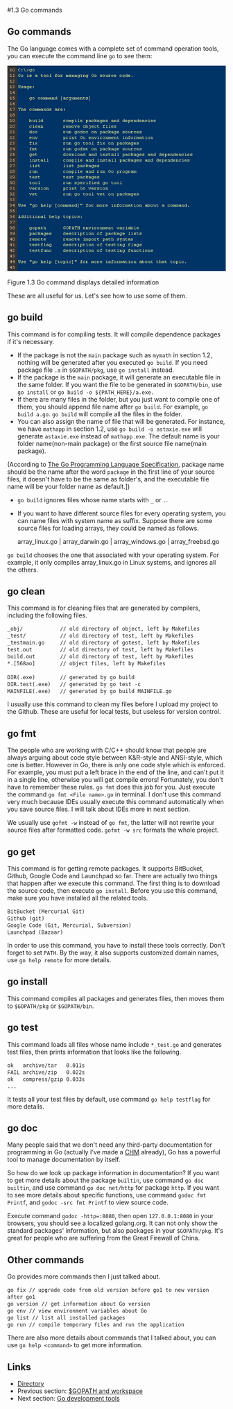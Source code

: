 #1.3 Go commands

## Go commands

The Go language comes with a complete set of command operation tools, you can execute the command line `go` to see them:

![](images/1.3.go.png?raw=true)

Figure 1.3 Go command displays detailed information

These are all useful for us. Let's see how to use some of them.

## go build

This command is for compiling tests. It will compile dependence packages if it's necessary.

- If the package is not the `main` package such as `mymath` in section 1.2, nothing will be generated after you executed `go build`. If you need package file `.a` in `$GOPATH/pkg`, use `go install` instead.
- If the package is the `main` package, it will generate an executable file in the same folder. If you want the file to be generated in `$GOPATH/bin`, use `go install` or `go build -o ${PATH_HERE}/a.exe.`
- If there are many files in the folder, but you just want to compile one of them, you should append file name after `go build`. For example, `go build a.go`. `go build` will compile all the files in the folder.
- You can also assign the name of file that will be generated. For instance, we have `mathapp` in section 1.2, use `go build -o astaxie.exe` will generate `astaxie.exe` instead of `mathapp.exe`. The default name is your folder name(non-main package) or the first source file name(main package).

(According to [The Go Programming Language Specification](https://golang.org/ref/spec), package name should be the name after the word `package` in the first line of your source files, it doesn't have to be the same as folder's, and the executable file name will be your folder name as default.]) 

- `go build` ignores files whose name starts with `_` or `.`.
- If you want to have different source files for every operating system, you can name files with system name as suffix. Suppose there are some source files for loading arrays, they could be named as follows.
	
	array_linux.go | array_darwin.go | array_windows.go | array_freebsd.go
	
`go build` chooses the one that associated with your operating system. For example, it only compiles array_linux.go in Linux systems, and ignores all the others.

## go clean

This command is for cleaning files that are generated by compilers, including the following files. 
	
	_obj/            // old directory of object, left by Makefiles
	_test/           // old directory of test, left by Makefiles
	_testmain.go     // old directory of gotest, left by Makefiles
	test.out         // old directory of test, left by Makefiles
	build.out        // old directory of test, left by Makefiles
	*.[568ao]        // object files, left by Makefiles

	DIR(.exe)        // generated by go build
	DIR.test(.exe)   // generated by go test -c
	MAINFILE(.exe)   // generated by go build MAINFILE.go
	
I usually use this command to clean my files before I upload my project to the Github. These are useful for local tests, but useless for version control.

## go fmt

The people who are working with C/C++ should know that people are always arguing about code style between K&R-style and ANSI-style, which one is better. However in Go, there is only one code style which is enforced. For example, you must put a left brace in the end of the line, and can't put it in a single line, otherwise you will get compile errors! Fortunately, you don't have to remember these rules. `go fmt` does this job for you. Just execute the command `go fmt <File name>.go` in terminal. I don't use this command very much because IDEs usually execute this command automatically when you save source files. I will talk about IDEs more in next section.

We usually use `gofmt -w` instead of `go fmt`, the latter will not rewrite your source files after formatted code. `gofmt -w src` formats the whole project.

## go get

This command is for getting remote packages. It supports BitBucket, Github, Google Code and Launchpad so far. There are actually two things that happen after we execute this command. The first thing is to download the source code, then execute `go install`. Before you use this command, make sure you have installed all the related tools.

	BitBucket (Mercurial Git)
	Github (git)
	Google Code (Git, Mercurial, Subversion)
	Launchpad (Bazaar)
	
In order to use this command, you have to install these tools correctly. Don't forget to set `PATH`. By the way, it also supports customized domain names, use `go help remote` for more details.

## go install

This command compiles all packages and generates files, then moves them to `$GOPATH/pkg` or `$GOPATH/bin`.

## go test

This command loads all files whose name include `*_test.go` and generates test files, then prints information that looks like the following.

	ok   archive/tar   0.011s
	FAIL archive/zip   0.022s
	ok   compress/gzip 0.033s
	...
	
It tests all your test files by default, use command `go help testflag` for more details.

## go doc

Many people said that we don't need any third-party documentation for programming in Go (actually I've made a [CHM](https://github.com/astaxie/godoc) already), Go has a powerful tool to manage documentation by itself.

So how do we look up package information in documentation? If you want to get more details about the package `builtin`, use command `go doc builtin`, and use command `go doc net/http` for package `http`. If you want to see more details about specific functions, use command `godoc fmt Printf`, and `godoc -src fmt Printf` to view source code.

Execute command `godoc -http=:8080`, then open `127.0.0.1:8080` in your browsers, you should see a localized golang.org. It can not only show the standard packages' information, but also packages in your `$GOPATH/pkg`. It's great for people who are suffering from the Great Firewall of China.

## Other commands

Go provides more commands then I just talked about.

	go fix // upgrade code from old version before go1 to new version after go1
	go version // get information about Go version
	go env // view environment variables about Go
	go list // list all installed packages
	go run // compile temporary files and run the application
	
There are also more details about commands that I talked about, you can use `go help <command>` to get more information.

## Links

- [Directory](preface.md)
- Previous section: [$GOPATH and workspace](01.2.md)
- Next section: [Go development tools](01.4.md)
